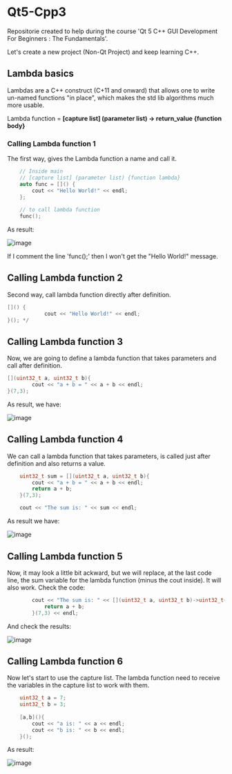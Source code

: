 # Qt5-Cpp3
Repositorie created to help during the course 'Qt 5 C++ GUI Development For Beginners : The Fundamentals'.

Let's create a new project (Non-Qt Project) and keep learning C++.

## Lambda basics

Lambdas are a C++ construct (C+11 and onward) that allows one to write un-named functions "in place", which makes the std lib algorithms much more usable.

Lambda function = **[capture list] (parameter list) -> return_value {function body}**

### Calling Lambda function 1

The first way, gives the Lambda function a name and call it.

```c++
    // Inside main
    // [capture list] (parameter list) {function lambda}
    auto func = []() {
        cout << "Hello World!" << endl;
    };
    
    // to call lambda function
    func();
```

As result:

![image](https://user-images.githubusercontent.com/58916022/224012023-925d7012-fa1f-4558-b3fa-84a0c11991a8.png)

If I comment the line 'func();' then I won't get the "Hello World!" message.

## Calling Lambda function 2

Second way, call lambda function directly after definition.

```c++
[]() {
            cout << "Hello World!" << endl;
}(); */
```

## Calling Lambda function 3

Now, we are going to define a lambda function that takes parameters and call after definition.

```c++
[](uint32_t a, uint32_t b){
        cout << "a + b = " << a + b << endl;
}(7,3);
```

As result, we have:

![image](https://user-images.githubusercontent.com/58916022/224017164-bd3f6e27-83ff-4220-8f36-cc2b4d11781e.png)

## Calling Lambda function 4

We can call a lambda function that takes parameters, is called just after definition and also returns a value.

```c++
    uint32_t sum = [](uint32_t a, uint32_t b){
        cout << "a + b = " << a + b << endl;
        return a + b;
    }(7,3);

    cout << "The sum is: " << sum << endl;
```

As result we have:

![image](https://user-images.githubusercontent.com/58916022/224023536-b23d3686-aca9-47f1-a7cd-86dc927142d5.png)

## Calling Lambda function 5

Now, it may look a little bit ackward, but we will replace, at the last code line, the sum variable for the lambda function (minus the cout inside). It will also work. Check the code:

```c++
        cout << "The sum is: " << [](uint32_t a, uint32_t b)->uint32_t{
            return a + b;
        }(7,3) << endl;
```

And check the results:

![image](https://user-images.githubusercontent.com/58916022/224024576-dc0cbbbe-7aca-4710-a45e-df9d2fc93c47.png)

## Calling Lambda function 6

Now let's start to use the capture list. The lambda function need to receive the variables in the capture list to work with them. 

```c++
    uint32_t a = 7;
    uint32_t b = 3;
    
    [a,b](){
        cout << "a is: " << a << endl;
        cout << "b is: " << b << endl;
    }();
```

As result:

![image](https://user-images.githubusercontent.com/58916022/224026245-205fbb8b-0f31-4c49-a8a8-5fc752d04399.png)


